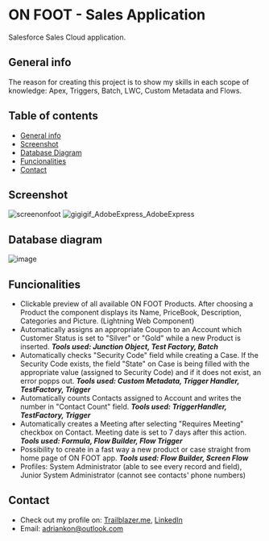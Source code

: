 # ON FOOT - Sales Application
Salesforce Sales Cloud application.

## General info
The reason for creating this project is to show my skills in each scope of knowledge: Apex, Triggers, Batch, LWC, Custom Metadata and Flows.

## Table of contents
- [General info](#general-info)
- [Screenshot](#screenshot)
- [Database Diagram](#database-diagram)
- [Funcionalities](#funcionalities)
- [Contact](#contact)

## Screenshot
![screenonfoot](https://user-images.githubusercontent.com/117930022/219877893-5da6425a-068c-4f97-abcf-df27f8a9b313.png)
![gigigif_AdobeExpress_AdobeExpress](https://user-images.githubusercontent.com/117930022/221020748-b2255c42-9659-4931-94e7-8352a63f96cf.gif)

## Database diagram
![image](https://user-images.githubusercontent.com/117930022/222572819-0b49aa18-f453-4f9b-944d-616dc0108601.png)

## Funcionalities
- Clickable preview of all available ON FOOT Products. After choosing a Product the component displays its Name, PriceBook, Description, Categories and Picture. (Lightning Web Component)
- Automatically assigns an appropriate Coupon to an Account which Customer Status is set to "Silver" or "Gold" while a new Product is inserted. ***Tools used: Junction Object, Test Factory, Batch***
- Automatically checks "Security Code" field while creating a Case. If the Security Code exists, the field "State" on Case is being filled with the appropriate value (assigned to Security Code) and if it does not exist, an error popps out. ***Tools used: Custom Metadata, Trigger Handler, TestFactory, Trigger***
- Automatically counts Contacts assigned to Account and writes the number in "Contact Count" field. ***Tools used: TriggerHandler, TestFactory, Trigger***
- Automatically creates a Meeting after selecting "Requires Meeting" checkbox on Contact. Meeting date is set to 7 days after this action. ***Tools used: Formula, Flow Builder, Flow Trigger***
- Possibility to create in a fast way a new product or case straight from home page of ON FOOT app. ***Tools used: Flow Builder, Screen Flow***
- Profiles: System Administrator (able to see every record and field), Junior System Administrator (cannot see contacts' phone numbers) 

## Contact
- Check out my profile on: [Trailblazer.me](https://trailblazer.me/id/akonieczny4), [LinkedIn](https://www.linkedin.com/in/adrian-konieczny-296b11265/)
- Email: adriankon@outlook.com




